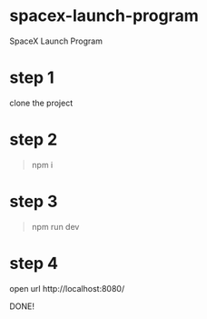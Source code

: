 # spacex-launch-program
SpaceX Launch Program

# step 1
clone the project

# step 2
> npm i

# step 3
> npm run dev

# step 4
open url http://localhost:8080/

DONE!
